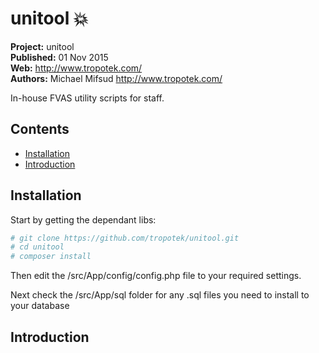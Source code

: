 # unitool :boom: 

__Project:__ unitool  
__Published:__ 01 Nov 2015  
__Web:__ <http://www.tropotek.com/>  
__Authors:__ Michael Mifsud <http://www.tropotek.com/>  

In-house FVAS utility scripts for staff.

## Contents

- [Installation](#installation)
- [Introduction](#introduction)

## Installation

Start by getting the dependant libs:

~~~bash
# git clone https://github.com/tropotek/unitool.git
# cd unitool
# composer install
~~~

Then edit the /src/App/config/config.php file to your required settings.

Next check the /src/App/sql folder for any .sql files you need to install to your database

## Introduction

